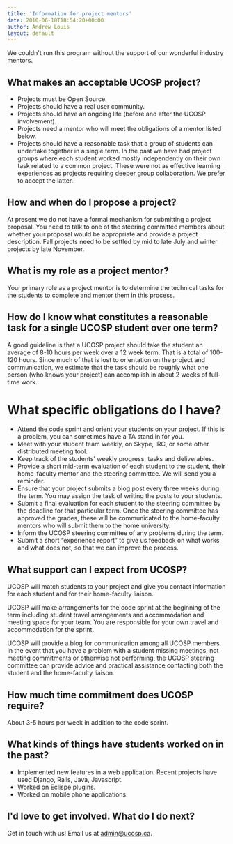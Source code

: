 ```yaml
---
title: 'Information for project mentors'
date: 2010-06-18T18:54:20+00:00
author: Andrew Louis
layout: default
---
```

We couldn't run this program without the support of our wonderful industry mentors.  

## What makes an acceptable UCOSP project?

* Projects must be Open Source.
* Projects should have a real user community.
* Projects should have an ongoing life (before and after the UCOSP involvement).
* Projects need a mentor who will meet the obligations of a mentor listed below.
* Projects should have a reasonable task that a group of students can undertake together in a single term. In the past we have had project groups where each student worked mostly independently on their own task related to a common project. These were not as effective learning experiences as projects requiring deeper group collaboration. We prefer to accept the latter.

## How and when do I propose a project?

At present we do not have a formal mechanism for submitting a project proposal. You need to talk to one of the steering committee members about whether your proposal would be appropriate and provide a project description. Fall projects need to be settled by mid to late July and winter projects by late November.


## What is my role as a project mentor?

Your primary role as a project mentor is to determine the technical tasks for the students to complete and mentor them in this process.

## How do I know what constitutes a reasonable task for a single UCOSP student over one term?

A good guideline is that a UCOSP project should take the student an average of 8-10 hours per week over a 12 week term. That is a total of 100-120 hours. Since much of that is lost to orientation on the project and communication, we estimate that the task should be roughly what one person (who knows your project) can accomplish in about 2 weeks of full-time work.

# What specific obligations do I have?
 
 * Attend the code sprint and orient your students on your project. If this is a problem, you can sometimes have a TA stand in for you. 
 * Meet with your student team weekly, on Skype, IRC, or some other distributed meeting tool.
 * Keep track of the students’ weekly progress, tasks and deliverables.
 * Provide a short mid-term evaluation of each student to the student, their home-faculty mentor and the steering committee. We will send you a reminder.
 * Ensure that your project submits a blog post every three weeks during the term. You may assign the task of writing the posts to your students. 
 * Submit a final evaluation for each student to the steering committee by the deadline for that particular term. Once the steering committee has approved the grades, these will be communicated to the home-faculty mentors who will submit them to the home university.	
 * Inform the UCOSP steering committee of any problems during the term.
 * Submit a short “experience report” to give us feedback on what works and what does not, so that we can improve the process.

## What support can I expect from UCOSP?

UCOSP will match students to your project and give you contact information for each student and for their home-faculty liaison. 

UCOSP will make arrangements for the code sprint at the beginning of the term including student travel arrangements and accommodation and meeting space for your team. You are responsible for your own travel and accommodation for the sprint.

UCOSP will provide a blog for communication among all UCOSP members.
In the event that you have a problem with a student missing meetings, not meeting commitments or otherwise not performing, the UCOSP steering committee can provide advice and practical assistance contacting both the student and the home-faculty liaison.


## How much time commitment does UCOSP require?

About 3-5 hours per week in addition to the code sprint.


## What kinds of things have students worked on in the past?

  * Implemented new features in a web application. Recent projects have used Django, Rails, Java, Javascript.
  * Worked on Eclispe plugins.
  * Worked on mobile phone applications.


## I'd love to get involved. What do I do next?

Get in touch with us! Email us at <admin@ucosp.ca>.
